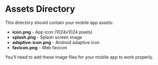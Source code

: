 # Assets Directory

This directory should contain your mobile app assets:

- **icon.png** - App icon (1024x1024 pixels)
- **splash.png** - Splash screen image
- **adaptive-icon.png** - Android adaptive icon
- **favicon.png** - Web favicon

You'll need to add these image files for your mobile app to work properly.